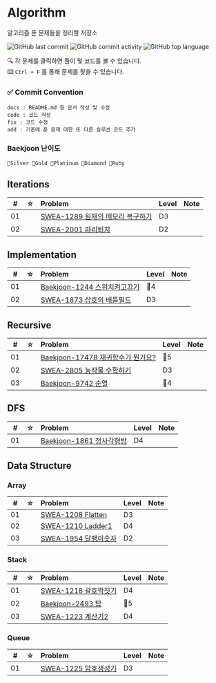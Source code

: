 # Algorithm
알고리즘 푼 문제들을 정리할 저장소

![GitHub last commit](https://img.shields.io/github/last-commit/MoonGaNae/Algorithm)
![GitHub commit activity](https://img.shields.io/github/commit-activity/m/MoonGaNae/Algorithm)
![GitHub top language](https://img.shields.io/github/languages/top/MoonGaNae/Algorithm?color=yellow&logo=Java)

🔍 각 문제를 클릭하면 풀이 및 코드를 볼 수 있습니다.  
⌨️ `Ctrl + F` 를 통해 문제를 찾을 수 있습니다.

### ✅ Commit Convention
```
docs : README.md 등 문서 작성 및 수정
code : 코드 작성
fix : 코드 수정
add : 기존에 푼 문제 대한 또 다른 솔루션 코드 추가
```

### Baekjoon 난이도
```
💜Silver 💛Gold 💚Platinum 💙Diamond 🖤Ruby 
```

## Iterations

|  #  |  ☆  | Problem                                                  | Level | Note |
| :-: | :-: | :------------------------------------------------------- | :--- | :--- |
| 01  |     | [SWEA-1289 원재의 메모리 복구하기](./src/Iteration/SWEA-1289) |   D3   |      |
| 02  |     | [SWEA-2001 파리퇴치](./src/Iteration/swea-2001) |   D2   |      |

## Implementation

|  #  |  ☆  | Problem                                                | Level | Note |
| :-: | :-: | :----------------------------------------------------- | :--- | :--- |
| 01  |     | [Baekjoon-1244 스위치켜고끄기](./src/Implementation/baekjoon-1244)  |  💜4   |      |
| 02  |     | [SWEA-1873 상호의 배틀필드](./src/Implementation/swea_1873)  |   D3   |      |

## Recursive
|  #  |  ☆  | Problem                                                | Level | Note |
| :-: | :-: | :----------------------------------------------------- | :--- | :--- |
| 01  |     | [Baekjoon-17478 재귀함수가 뭔가요?](./src/Recursive/baekjoon-17478)  | 💜5 |      |
| 02  |     | [SWEA-2805 농작물 수확하기](./src/Recursive/swea_2805)  |   D3   |      |
| 03  |     | [Baekjoon-9742 순열](./src/Recursive/baekjoon-9742)  | 💜4 |      |

## DFS
|  #  |  ☆  | Problem                                                | Level | Note |
| :-: | :-: | :----------------------------------------------------- | :--- | :--- |
| 01  |     | [Baekjoon-1861 정사각형방](./src/DFS/swea-1861)  | D4 |      |

## Data Structure

### Array
|  #  |  ☆  | Problem                                                | Level | Note |
| :-: | :-: | :----------------------------------------------------- | :--- | :--- |
| 01  |     | [SWEA-1208 Flatten](./src/Implementation/swea-1208)  |   D3   |      |
| 02  |     | [SWEA-1210 Ladder1](./src/Implementation/swea-1210)  |   D4   |      |
| 03  |     | [SWEA-1954 달팽이숫자](./src/Implementation/swea-1954)  |   D2   |      |

### Stack
|  #  |  ☆  | Problem                                                | Level | Note |
| :-: | :-: | :----------------------------------------------------- | :--- | :--- |
| 01  |     | [SWEA-1218 괄호짝짓기](./src/Stack/swea-1218)  |   D4   |      |
| 02  |     | [Baekjoon-2493 탑](./src/Stack/baekjoon-2493)  |   💛5   |      |
| 03  |     | [SWEA-1223 계산기2](./src/Stack/swea-1223)  |   D4   |      |

### Queue
|  #  |  ☆  | Problem                                                | Level | Note |
| :-: | :-: | :----------------------------------------------------- | :--- | :--- |
| 01  |     | [SWEA-1225 암호생성기](./src/Queue/swea-1225)  |   D3   |      |